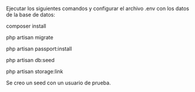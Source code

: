 Ejecutar los siguientes comandos y configurar el archivo .env con los datos de la base de datos:

composer install

php artisan migrate

php artisan passport:install

php artisan db:seed

php artisan storage:link

Se creo un seed con un usuario de prueba.